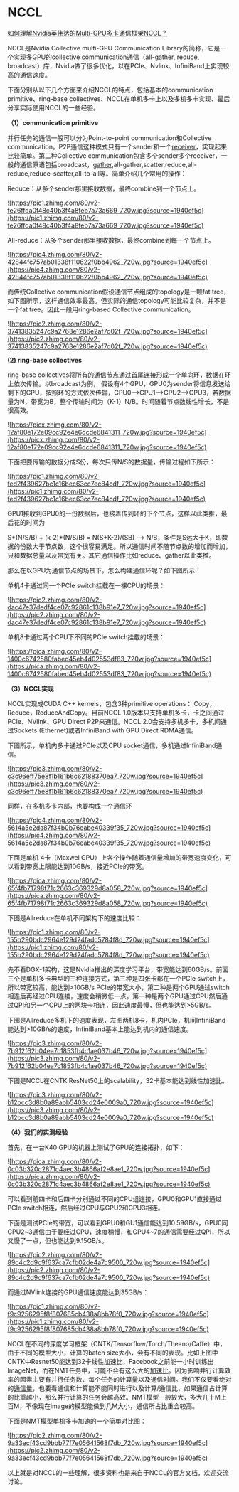 # NCCL

[如何理解Nvidia英伟达的Multi-GPU多卡通信框架NCCL？](https://www.zhihu.com/question/63219175)

NCCL是Nvidia Collective multi-GPU Communication Library的简称，它是一个实现多GPU的collective communication通信（all-gather, reduce, broadcast）库，Nvidia做了很多优化，以在PCIe、Nvlink、InfiniBand上实现较高的通信速度。

下面分别从以下几个方面来介绍NCCL的特点，包括基本的communication primitive、ring-base collectives、NCCL在单机多卡上以及多机多卡实现、最后分享实际使用NCCL的一些经验。

**（1）communication primitive**

并行任务的通信一般可以分为Point-to-point communication和Collective communication。P2P通信这种模式只有一个sender和一个[receiver](https://www.zhihu.com/search?q=receiver&search_source=Entity&hybrid_search_source=Entity&hybrid_search_extra=%7B%22sourceType%22%3A%22answer%22%2C%22sourceId%22%3A206697974%7D)，实现起来比较简单。第二种Collective communication包含多个sender多个receiver，一般的通信原语包括broadcast，[gather](https://www.zhihu.com/search?q=gather&search_source=Entity&hybrid_search_source=Entity&hybrid_search_extra=%7B%22sourceType%22%3A%22answer%22%2C%22sourceId%22%3A206697974%7D),all-gather,scatter,reduce,all-reduce,reduce-scatter,all-to-all等。简单介绍几个常用的操作：

Reduce：从多个sender那里接收数据，最终combine到一个节点上。

![https://pic1.zhimg.com/80/v2-fe26ffda0f48c40b3f4a8feb7a73a669_720w.jpg?source=1940ef5c](https://pic1.zhimg.com/80/v2-fe26ffda0f48c40b3f4a8feb7a73a669_720w.jpg?source=1940ef5c)

All-reduce：从多个sender那里接收数据，最终combine到每一个节点上。

![https://pic4.zhimg.com/80/v2-42844fc757ab01338f110622f0bb4962_720w.jpg?source=1940ef5c](https://pic4.zhimg.com/80/v2-42844fc757ab01338f110622f0bb4962_720w.jpg?source=1940ef5c)

而传统Collective communication假设通信节点组成的topology是一颗fat tree，如下图所示，这样通信效率最高。但实际的通信topology可能比较复杂，并不是一个fat tree。因此一般用ring-based Collective communication。

![https://pic2.zhimg.com/80/v2-37413835247c9a2763e1286e2af7d02f_720w.jpg?source=1940ef5c](https://pic2.zhimg.com/80/v2-37413835247c9a2763e1286e2af7d02f_720w.jpg?source=1940ef5c)

**(2) ring-base collectives**

ring-base collectives将所有的通信节点通过首尾连接形成一个单向环，数据在环上依次传输。以broadcast为例， 假设有4个GPU，GPU0为sender将信息发送给剩下的GPU，按照环的方式依次传输，GPU0-->GPU1-->GPU2-->GPU3，若数据量为N，带宽为B，整个传输时间为（K-1）N/B。时间随着节点数线性增长，不是很高效。

![https://picx.zhimg.com/80/v2-12af80e172e09cc92e4e6dcde6841311_720w.jpg?source=1940ef5c](https://picx.zhimg.com/80/v2-12af80e172e09cc92e4e6dcde6841311_720w.jpg?source=1940ef5c)

下面把要传输的数据分成S份，每次只传N/S的数据量，传输过程如下所示：

![https://pic1.zhimg.com/80/v2-fed2f439627bc1c16bec63cc7ec84cdf_720w.jpg?source=1940ef5c](https://pic1.zhimg.com/80/v2-fed2f439627bc1c16bec63cc7ec84cdf_720w.jpg?source=1940ef5c)

GPU1接收到GPU0的一份数据后，也接着传到环的下个节点，这样以此类推，最后花的时间为

S*(N/S/B) + (k-2)*(N/S/B) = N(S+K-2)/(SB) --> N/B，条件是S远大于K，即数据的份数大于节点数，这个很容易满足。所以通信时间不随节点数的增加而增加，只和数据总量以及带宽有关。其它通信操作比如reduce、gather以此类推。

那么在以GPU为通信节点的场景下，怎么构建通信环呢？如下图所示：

单机4卡通过同一个PCIe switch挂载在一棵CPU的场景：

![https://pic2.zhimg.com/80/v2-dac47e37dedf4ce07c92861c138b91e7_720w.jpg?source=1940ef5c](https://pic2.zhimg.com/80/v2-dac47e37dedf4ce07c92861c138b91e7_720w.jpg?source=1940ef5c)

单机8卡通过两个CPU下不同的PCIe switch挂载的场景：

![https://pica.zhimg.com/80/v2-1400c6742580fabed45eb4d02553df83_720w.jpg?source=1940ef5c](https://pica.zhimg.com/80/v2-1400c6742580fabed45eb4d02553df83_720w.jpg?source=1940ef5c)

**（3）NCCL实现**

NCCL实现成CUDA C++ kernels，包含3种primitive operations： Copy，Reduce，ReduceAndCopy。目前NCCL 1.0版本只支持单机多卡，卡之间通过PCIe、NVlink、GPU Direct P2P来通信。NCCL 2.0会支持多机多卡，多机间通过Sockets (Ethernet)或者InfiniBand with GPU Direct RDMA通信。

下图所示，单机内多卡通过PCIe以及CPU socket通信，多机通过InfiniBand通信。

![https://pic3.zhimg.com/80/v2-c3c96eff75e8f1b161b6c62188370ea7_720w.jpg?source=1940ef5c](https://pic3.zhimg.com/80/v2-c3c96eff75e8f1b161b6c62188370ea7_720w.jpg?source=1940ef5c)

同样，在多机多卡内部，也要构成一个通信环

![https://pic4.zhimg.com/80/v2-5614a5e2da87f34b0b76eabe40339f35_720w.jpg?source=1940ef5c](https://pic4.zhimg.com/80/v2-5614a5e2da87f34b0b76eabe40339f35_720w.jpg?source=1940ef5c)

下面是单机 4卡（Maxwel GPU）上各个操作随着通信量增加的带宽速度变化，可以看到带宽上限能达到10GB/s，接近PCIe的带宽。

![https://pica.zhimg.com/80/v2-65f4fb71798f71c2663c369329d8a058_720w.jpg?source=1940ef5c](https://pica.zhimg.com/80/v2-65f4fb71798f71c2663c369329d8a058_720w.jpg?source=1940ef5c)

下图是Allreduce在单机不同架构下的速度比较：

![https://pic1.zhimg.com/80/v2-155b290bdc2964e129d24fadc5784f8d_720w.jpg?source=1940ef5c](https://pic1.zhimg.com/80/v2-155b290bdc2964e129d24fadc5784f8d_720w.jpg?source=1940ef5c)

先不看DGX-1架构，这是Nvidia推出的深度学习平台，带宽能达到60GB/s。前面三个是单机多卡典型的三种连接方式，第三种是四张卡都在一个PCIe switch上，所以带宽较高，能达到>10GB/s PCIe的带宽大小，第二种是两个GPU通过switch相连后再经过CPU连接，速度会稍微低一点，第一种是两个GPU通过CPU然后通过QPI和另一个CPU上的两块卡相连，因此速度最慢，但也能达到>5GB/s。

下图是Allreduce多机下的速度表现，左图两机8卡，机内PCIe，机间InfiniBand能达到>10GB/s的速度，InfiniBand基本上能达到机内的通信速度。

![https://pic3.zhimg.com/80/v2-7b912f62b04ea7c1853fb4c1ae037b46_720w.jpg?source=1940ef5c](https://pic3.zhimg.com/80/v2-7b912f62b04ea7c1853fb4c1ae037b46_720w.jpg?source=1940ef5c)

下图是NCCL在CNTK ResNet50上的scalability，32卡基本能达到线性加速比。

![https://pic3.zhimg.com/80/v2-b12bcc3d8b0a89abb5403cd24e0009a0_720w.jpg?source=1940ef5c](https://pic3.zhimg.com/80/v2-b12bcc3d8b0a89abb5403cd24e0009a0_720w.jpg?source=1940ef5c)

**（4）我们的实测经验**

首先，在一台K40 GPU的机器上测试了GPU的连接拓扑，如下：

![https://pica.zhimg.com/80/v2-0c03b320c2871c4aec3b4866af2e8ae1_720w.jpg?source=1940ef5c](https://pica.zhimg.com/80/v2-0c03b320c2871c4aec3b4866af2e8ae1_720w.jpg?source=1940ef5c)

可以看到前四卡和后四卡分别通过不同的CPU组连接，GPU0和GPU1直接通过PCIe switch相连，然后经过CPU与GPU2和GPU3相连。

下面是测试PCIe的带宽，可以看到GPU0和GU1通信能达到10.59GB/s，GPU0同GPU2~3通信由于要经过CPU，速度稍慢，和GPU4~7的通信需要经过QPI，所以又慢了一点，但也能达到9.15GB/s。

![https://pic2.zhimg.com/80/v2-89c4c2d9c9f637ca7cfb02de4a7c9500_720w.jpg?source=1940ef5c](https://pic2.zhimg.com/80/v2-89c4c2d9c9f637ca7cfb02de4a7c9500_720w.jpg?source=1940ef5c)

而通过NVlink连接的GPU通信速度能达到35GB/s：

![https://pic1.zhimg.com/80/v2-f9c9256295f8f807685cb438a8bb78f0_720w.jpg?source=1940ef5c](https://pic1.zhimg.com/80/v2-f9c9256295f8f807685cb438a8bb78f0_720w.jpg?source=1940ef5c)

NCCL在不同的深度学习框架（CNTK/Tensorflow/Torch/Theano/Caffe）中，由于不同的模型大小，计算的batch size大小，会有不同的表现。比如上图中CNTK中Resnet50能达到32卡线性加速比，Facebook之前能一小时训练出ImageNet，而在NMT任务中，可能不会有这么大的[加速比](https://www.zhihu.com/search?q=%E5%8A%A0%E9%80%9F%E6%AF%94&search_source=Entity&hybrid_search_source=Entity&hybrid_search_extra=%7B%22sourceType%22%3A%22answer%22%2C%22sourceId%22%3A206697974%7D)。因为影响并行计算效率的因素主要有并行任务数、每个任务的计算量以及通信时间。我们不仅要看绝对的[通信量](https://www.zhihu.com/search?q=%E9%80%9A%E4%BF%A1%E9%87%8F&search_source=Entity&hybrid_search_source=Entity&hybrid_search_extra=%7B%22sourceType%22%3A%22answer%22%2C%22sourceId%22%3A206697974%7D)，也要看通信和计算能不能同时进行以及计算/通信比，如果通信占计算的比重越小，那么并行计算的任务会越高效。NMT模型一般较大，多大几十M上百M，不像现在image的模型能做到几M大小，通信所占比重会较高。

下面是NMT模型单机多卡加速的一个简单对比图：

![https://pic2.zhimg.com/80/v2-9a33ecf43cd9bbb77f7e05641568f7db_720w.jpg?source=1940ef5c](https://pic2.zhimg.com/80/v2-9a33ecf43cd9bbb77f7e05641568f7db_720w.jpg?source=1940ef5c)

以上就是对NCCL的一些理解，很多资料也是来自于NCCL的官方文档，欢迎交流讨论。